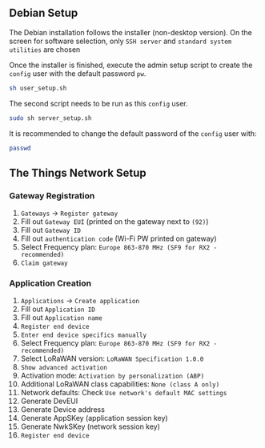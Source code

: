 ## Debian Setup

The Debian installation follows the installer (non-desktop version).
On the screen for software selection, only `SSH server` and `standard system utilities` are chosen

Once the installer is finished, execute the admin setup script to create the `config` user with the default password `pw`.

```sh
sh user_setup.sh
```

The second script needs to be run as this `config` user.

```sh
sudo sh server_setup.sh
```

It is recommended to change the default password of the `config` user with:

```sh
passwd
```

## The Things Network Setup

### Gateway Registration

1. `Gateways` → `Register gateway`
2. Fill out `Gateway EUI` (printed on the gateway next to `(92)`)
3. Fill out `Gateway ID`
4. Fill out `authentication code` (Wi-Fi PW printed on gateway)
5. Select Frequency plan: `Europe 863-870 MHz (SF9 for RX2 - recommended)`
6. `Claim gateway`

### Application Creation

1. `Applications` → `Create application`
2. Fill out `Application ID`
3. Fill out `Application name`
4. `Register end device`
5. `Enter end device specifics manually`
6. Select Frequency plan: `Europe 863-870 MHz (SF9 for RX2 - recommended)`
7. Select LoRaWAN version: `LoRaWAN Specification 1.0.0`
8. `Show advanced activation`
9. Activation mode: `Activation by personalization (ABP)`
10. Additional LoRaWAN class capabilities: `None (class A only)`
11. Network defaults: Check `Use network's default MAC settings`
12. Generate DevEUI
13. Generate Device address
14. Generate AppSKey (application session key)
15. Generate NwkSKey (network session key)
16. `Register end device`

